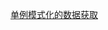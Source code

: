 [单例模式化的数据获取](file:///D:/Obsidian%20Unity/Unity/Unity%E5%9B%9B%E9%83%A8%E6%9B%B2/Assets/Scripts/Unity%E8%BF%9B%E9%98%B6/ScriptableObject/Lesson8_ScriptableObject%20%E5%BA%94%E7%94%A8%20%E5%8D%95%E4%BE%8B%E6%A8%A1%E5%BC%8F%E5%8C%96%E7%9A%84%E6%95%B0%E6%8D%AE%E8%8E%B7%E5%8F%96/Lesson8.cs)